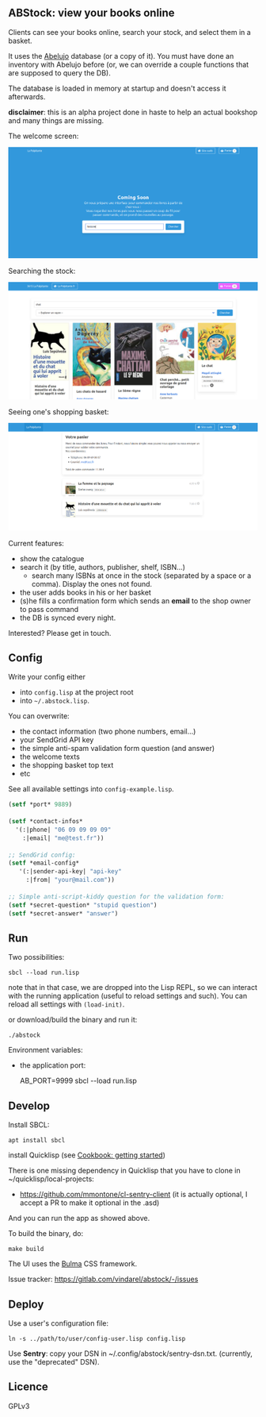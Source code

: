 ## ABStock: view your books online

Clients can see your books online, search your stock, and select them
in a basket.

It uses the [Abelujo](http://abelujo.cc/) database (or a copy of
it). You must have done an inventory with Abelujo before (or, we can
override a couple functions that are supposed to query the DB).

The database is loaded in memory at startup and doesn't access it
afterwards.

**disclaimer**: this is an alpha project done in haste to help an
actual bookshop and many things are missing.

The welcome screen:

![](welcome.png)

Searching the stock:

![welcome screen](search.png "welcome screen")

Seeing one's shopping basket:

![](basket.png)

Current features:

- show the catalogue
- search it (by title, authors, publisher, shelf, ISBN…)
  - search many ISBNs at once in the stock (separated by a space or a comma). Display the ones not found.
- the user adds books in his or her basket
- (s)he fills a confirmation form which sends an **email** to the shop owner to pass command
- the DB is synced every night.

Interested? Please get in touch.


## Config

Write your config either
* into `config.lisp` at the project root
* into `~/.abstock.lisp`.

You can overwrite:

- the contact information (two phone numbers, email…)
- your SendGrid API key
- the simple anti-spam validation form question (and answer)
- the welcome texts
- the shopping basket top text
- etc

See all available settings into `config-example.lisp`.


~~~lisp
(setf *port* 9889)

(setf *contact-infos*
  '(:|phone| "06 09 09 09 09"
    :|email| "me@test.fr"))

;; SendGrid config:
(setf *email-config*
   '(:|sender-api-key| "api-key"
     :|from| "your@mail.com"))

;; Simple anti-script-kiddy question for the validation form:
(setf *secret-question* "stupid question")
(setf *secret-answer* "answer")
~~~

## Run

Two possibilities:

    sbcl --load run.lisp

note that in that case, we are dropped into the Lisp REPL, so we can
interact with the running application (useful to reload settings and
such). You can reload all settings with `(load-init)`.

or download/build the binary and run it:

    ./abstock


Environment variables:

* the application port:

    AB_PORT=9999 sbcl --load run.lisp

## Develop

Install SBCL:

    apt install sbcl

install Quicklisp (see [Cookbook: getting started](https://lispcookbook.github.io/cl-cookbook/getting-started.html))

There is one missing dependency in Quicklisp that you have to clone in ~/quicklisp/local-projects:

- https://github.com/mmontone/cl-sentry-client (it is actually optional, I accept a PR to make it optional in the .asd)

And you can run the app as showed above.

To build the binary, do:

    make build


The UI uses the [Bulma](https://bulma.io) CSS framework.

Issue tracker: https://gitlab.com/vindarel/abstock/-/issues

## Deploy

Use a user's configuration file:

    ln -s ../path/to/user/config-user.lisp config.lisp

Use **Sentry**: copy your DSN in ~/.config/abstock/sentry-dsn.txt. (currently, use the "deprecated" DSN).

## Licence

GPLv3
